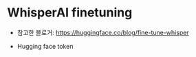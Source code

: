 # WhisperAI finetuning


- 참고한 블로거: https://huggingface.co/blog/fine-tune-whisper

* Hugging face token


